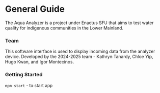 # General Guide

The Aqua Analyzer is a project under Enactus SFU that aims to test water quality for indigenous communities in the Lower Mainland.  

### Team
This software interface is used to display incoming data from the analyzer device. 
Developed by the 2024-2025 team - Kathryn Tanardy, Chloe Yip, Hugo Kwan, and Igor Montecinos. 

### Getting Started

`npm start` - to start app


